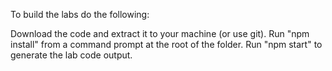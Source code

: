 To build the labs do the following:

Download the code and extract it to your machine (or use git).
Run "npm install" from a command prompt at the root of the folder.
Run "npm start" to generate the lab code output.